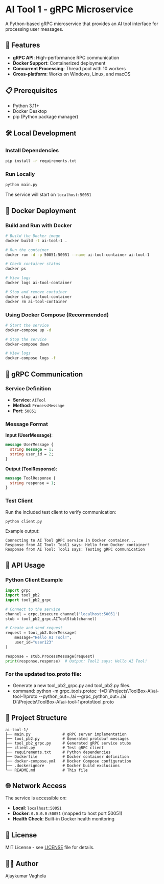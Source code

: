 # AI Tool 1 - gRPC Microservice

A Python-based gRPC microservice that provides an AI tool interface for processing user messages.

## 🚀 Features

- **gRPC API**: High-performance RPC communication
- **Docker Support**: Containerized deployment
- **Concurrent Processing**: Thread pool with 10 workers
- **Cross-platform**: Works on Windows, Linux, and macOS

## 📋 Prerequisites

- Python 3.11+
- Docker Desktop
- pip (Python package manager)

## 🛠️ Local Development

### Install Dependencies
```bash
pip install -r requirements.txt
```

### Run Locally
```bash
python main.py
```

The service will start on `localhost:50051`

## 🐳 Docker Deployment

### Build and Run with Docker
```bash
# Build the Docker image
docker build -t ai-tool-1 .

# Run the container
docker run -d -p 50051:50051 --name ai-tool-container ai-tool-1

# Check container status
docker ps

# View logs
docker logs ai-tool-container

# Stop and remove container
docker stop ai-tool-container
docker rm ai-tool-container
```

### Using Docker Compose (Recommended)
```bash
# Start the service
docker-compose up -d

# Stop the service
docker-compose down

# View logs
docker-compose logs -f
```

## 🔌 gRPC Communication

### Service Definition
- **Service**: `AITool`
- **Method**: `ProcessMessage`
- **Port**: `50051`

### Message Format
**Input (UserMessage)**:
```protobuf
message UserMessage {
  string message = 1;
  string user_id = 2;
}
```

**Output (ToolResponse)**:
```protobuf
message ToolResponse {
  string response = 1;
}
```

### Test Client
Run the included test client to verify communication:
```bash
python client.py
```

Example output:
```
Connecting to AI Tool gRPC service in Docker container...
Response from AI Tool: Tool1 says: Hello from Docker container!
Response from AI Tool: Tool1 says: Testing gRPC communication
```

## 🔧 API Usage

### Python Client Example
```python
import grpc
import tool_pb2
import tool_pb2_grpc

# Connect to the service
channel = grpc.insecure_channel('localhost:50051')
stub = tool_pb2_grpc.AIToolStub(channel)

# Create and send request
request = tool_pb2.UserMessage(
    message="Hello AI Tool!",
    user_id="user123"
)

response = stub.ProcessMessage(request)
print(response.response)  # Output: Tool1 says: Hello AI Tool!
```

### For the updated too.proto file:
- Generate a new tool_pb2_grpc.py and tool_pb2.py files.
- command: python -m grpc_tools.protoc -I=D:\\Projects\\ToolBox-AI\\ai-tool-1\\proto --python_out=./ai --grpc_python_out=./ai D:\\Projects\\ToolBox-AI\\ai-tool-1\\proto\\tool.proto

## 📁 Project Structure

```
ai-tool-1/
├── main.py              # gRPC server implementation
├── tool_pb2.py          # Generated protobuf messages
├── tool_pb2_grpc.py     # Generated gRPC service stubs
├── client.py            # Test gRPC client
├── requirements.txt     # Python dependencies
├── Dockerfile           # Docker container definition
├── docker-compose.yml   # Docker Compose configuration
├── .dockerignore        # Docker build exclusions
└── README.md            # This file
```

## 🌐 Network Access

The service is accessible on:
- **Local**: `localhost:50051`
- **Docker**: `0.0.0.0:50051` (mapped to host port 50051)
- **Health Check**: Built-in Docker health monitoring

## 📝 License

MIT License - see [LICENSE](LICENSE) file for details.

## 👨‍💻 Author

Ajaykumar Vaghela